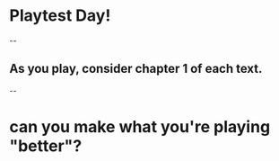 # Playtest Day!
--
## As you play, consider chapter 1 of each text.
--
# can you make what you're playing "better"?
